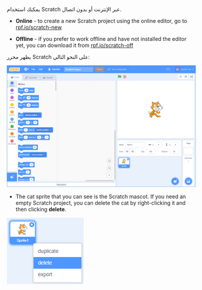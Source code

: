 يمكنك استخدام Scratch عبر الإنترنت أو بدون اتصال.

+ **Online** - to create a new Scratch project using the online editor, go to <a href="http://rpf.io/scratch-new" target="_blank">rpf.io/scratch-new</a>

+ **Offline** - if you prefer to work offline and have not installed the editor yet, you can download it from <a href="http://rpf.io/scratch-off" target="_blank">rpf.io/scratch-off</a>

يظهر محرر Scratch على النحو التالي:

![لقطة شاشة](images/scratch-editor.png)

+ The cat sprite that you can see is the Scratch mascot. If you need an empty Scratch project, you can delete the cat by right-clicking it and then clicking **delete**.

![لقطة الشاشة](images/delete.png)